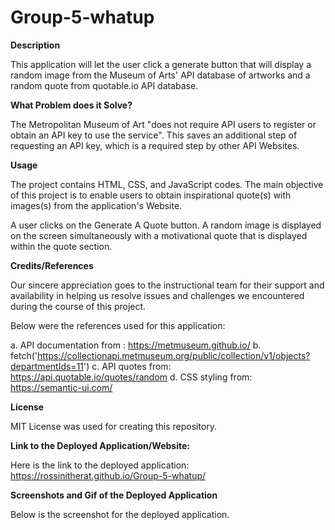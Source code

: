 # Group-5-whatup

**Description**

This application will let the user click a generate button that will display a random image from the Museum of Arts' API database of artworks and a random quote from quotable.io API database.

**What Problem does it Solve?**

The Metropolitan Museum of Art "does not require API users to register or obtain an API key to use the service". This saves an additional step of requesting an API key, which is a required step by other API Websites.

**Usage** 

The project contains HTML, CSS, and JavaScript codes. The main objective of this project is to enable users to obtain inspirational quote(s) with images(s) from the application's Website.

A user clicks on the Generate A Quote button. A random image is displayed on the screen simultaneously with a motivational quote that is displayed within the quote section.

**Credits/References**

Our sincere appreciation goes to the instructional team for their support and availability in helping us resolve issues and challenges we encountered during the course of this project.

Below were the references used for this application:

a. API documentation from : https://metmuseum.github.io/
b. fetch('https://collectionapi.metmuseum.org/public/collection/v1/objects?departmentIds=11')
c. API quotes from: https://api.quotable.io/quotes/random
d. CSS styling from: https://semantic-ui.com/


**License**

MIT License was used for creating this repository.

**Link to the Deployed Application/Website:**

Here is the link to the deployed application: https://rossinitherat.github.io/Group-5-whatup/

**Screenshots and Gif of the Deployed Application**

Below is the screenshot for the deployed application.
